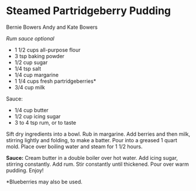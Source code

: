 # Steamed Partridgeberry Pudding

Bernie Bowers
Andy and Kate Bowers

*Rum sauce optional*

- 1 1/2 cups all-purpose flour
- 3 tsp baking powder
- 1/2 cup sugar
- 1/4 tsp salt
- 1/4 cup margarine
- 1 1/4 cups fresh partridgeberries*
- 3/4 cup milk

Sauce:

- 1/4 cup butter
- 1/2 cup icing sugar
- 3 to 4 tsp rum, or to taste

Sift dry ingredients into a bowl. Rub in margarine. Add berries and then milk, stirring lightly and folding, to make a batter. Pour into a greased 1 quart mold. Place over boiling water and steam for 1 1/2 hours.

**Sauce:** Cream butter in a double boiler over hot water. Add icing sugar, stirring constantly. Add rum. Stir constantly until thickened. Pour over warm pudding. Enjoy!

\*Blueberries may also be used.